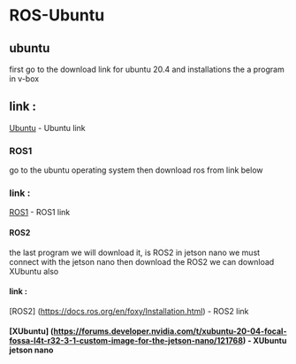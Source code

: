 # ROS-Ubuntu
## ubuntu
first go to the download link for ubuntu 20.4 and installations the a program in v-box
## link :
[Ubuntu](https://releases.ubuntu.com/20.04) - Ubuntu link
### ROS1
go to the ubuntu operating system then download ros from link below
### link :
[ROS1](http://wiki.ros.org/noetic) - ROS1 link
#### ROS2
the last program we will download it, is ROS2 in jetson nano
we must connect with the jetson nano then download the ROS2
we can download XUbuntu also
#### link :
[ROS2] (https://docs.ros.org/en/foxy/Installation.html) - ROS2 link
#### [XUbuntu] (https://forums.developer.nvidia.com/t/xubuntu-20-04-focal-fossa-l4t-r32-3-1-custom-image-for-the-jetson-nano/121768) - XUbuntu jetson nano
